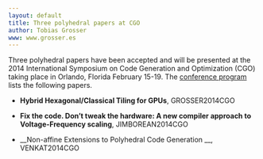 ```yaml
---
layout: default
title: Three polyhedral papers at CGO
author: Tobias Grosser
www: www.grosser.es
---
```


Three polyhedral papers have been accepted and will be presented at the 2014
International Symposium on Code Generation and Optimization (CGO) taking place
in Orlando, Florida February 15-19. The [conference
program](http://cgo.org/cgo2014/conference/program/) lists the following papers.

- __Hybrid Hexagonal/Classical Tiling for GPUs__, <a class="citation">GROSSER2014CGO</a>

- __Fix the code. Don’t tweak the hardware: A new compiler approach to Voltage-Frequency scaling__, <a class="citation">JIMBOREAN2014CGO</a>

- __Non-affine Extensions to Polyhedral Code Generation __, <a class="citation">VENKAT2014CGO</a>
